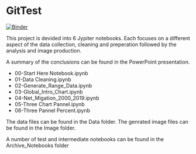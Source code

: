 # GitTest

[![Binder](https://mybinder.org/badge_logo.svg)](https://mybinder.org/v2/gh/StarShipTutor/GitTest/main?labpath=BinderTestNotebook.ipynb)

This project is devided into 6 Jypiter notebooks.
Each focuses on a different aspect of the data collection, cleaning and preperation followed by the analysis and image production.

A summary of the conclusions can be found in the PowerPoint presentation.

 - 00-Start Here Notebook.ipynb
 - 01-Data Cleaning.ipynb
 - 02-Generate_Range_Data.ipynb
 - 03-Global_Intro_Chart.ipynb
 - 04-Net_Migation_2000_2019.ipynb
 - 05-Three Chart Pannel.ipynb
 - 06-Three Pannel Percent.ipynb

The data files can be found in the Data folder.
The genrated image files can be found in the Image folder.

A number of test and intermediate notebooks can be found in the Archive_Notebooks folder
